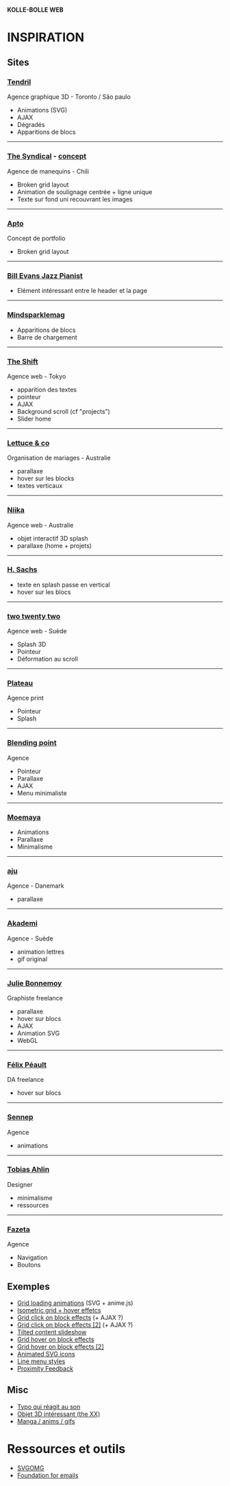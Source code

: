 #### KOLLE-BOLLE WEB 
# INSPIRATION
## Sites
### [Tendril](https://tendril.ca/) 
Agence graphique 3D - Toronto / São paulo
- Animations (SVG)
- AJAX
- Dégradés
- Apparitions de blocs
***
### [The Syndical](http://www.thesyndical.com/) - [concept](https://www.behance.net/gallery/57320647/Bunker3022-The-Syndical)
Agence de manequins - Chili
- Broken grid layout
- Animation de soulignage centrée + ligne unique
- Texte sur fond uni recouvrant les images
***
### [Apto](https://www.behance.net/gallery/51100367/Apto-Minimalist-Portfolio-D-AD-New-Blood-2017-Brief)
Concept de portfolio
- Broken grid layout
***
### [Bill Evans Jazz Pianist](https://dribbble.com/shots/2115869-Bill-Evans-Jazz-Pianist/attachments/383647)
- Elément intéressant entre le header et la page
***
### [Mindsparklemag](https://mindsparklemag.com/)
- Apparitions de blocs
- Barre de chargement
***
### [The Shift](https://theshift.tokyo/about/)
Agence web - Tokyo
- apparition des textes
- pointeur
- AJAX
- Background scroll (cf "projects")
- Slider home
***
### [Lettuce & co](http://lettuceandco.com.au/)
Organisation de mariages - Australie
- parallaxe
- hover sur les blocks
- textes verticaux
***
### [Niika](https://www.niika.com.au/)
Agence web - Australie
- objet interactif 3D splash
- parallaxe (home + projets)
***
### [H. Sachs](http://hsachs.at/)
- texte en splash passe en vertical
- hover sur les blocs
***
### [two twenty two](http://twotwentytwo.se/studio)
Agence web - Suède
- Splash 3D
- Pointeur
- Déformation au scroll
***
### [Plateau](http://www.plateau.studio/)
Agence print
- Pointeur
- Splash
***
### [Blending point](https://blendingpoint.com/)
Agence
- Pointeur
- Parallaxe
- AJAX
- Menu minimaliste
***
### [Moemaya](https://moeamaya.com/)
- Animations
- Parallaxe
- Minimalisme
***
### [aju](https://aju.dk/)
Agence - Danemark
- parallaxe
***
### [Akademi](https://studioakademi.com/)
Agence - Suède
- animation lettres
- gif original
***
### [Julie Bonnemoy](https://juliebonnemoy.com/)
Graphiste freelance
- parallaxe
- hover sur blocs
- AJAX
- Animation SVG
- WebGL
***
### [Félix Péault](https://flayks.com/)
DA freelance
- hover sur blocs
***
### [Sennep](http://sennep.com/contact/)
Agence
- animations
***
### [Tobias Ahlin](http://tobiasahlin.com/)
Designer
- minimalisme
- ressources
***
### [Fazeta](http://fazetaproducciones.com/en)
Agence
- Navigation
- Boutons
## Exemples
- [Grid loading animations](https://tympanus.net/Development/GridLoadingAnimations/#) (SVG + anime.js)
- [Isometric grid + hover effetcs](https://tympanus.net/Development/IsometricGrids/index2.html)
- [Grid click on block effects](https://tympanus.net/Development/ImageGridEffects/index.html) (+ AJAX ?)
- [Grid click on block effects [2]](https://tympanus.net/Development/AnimatedGridLayout/index2.html) (+ AJAX ?)
- [Tilted content slideshow](https://tympanus.net/Tutorials/TiltedContentSlideshow/)
- [Grid hover on block effects](https://tympanus.net/Tutorials/ShapeHoverEffectSVG/index.html#)
- [Grid hover on block effects [2]](https://tympanus.net/Tutorials/ShapeHoverEffectSVG/index.html#)
- [Animated SVG icons](https://tympanus.net/Development/AnimatedSVGIcons/)
- [Line menu styles](https://tympanus.net/Development/LineMenuStyles/)
- [Proximity Feedback](https://tympanus.net/Development/ProximityFeedback/index.html)
## Misc 
- [Typo qui réagit au son](https://goertek.kontrapunkt.com/online/)
- [Objet 3D intéressant (the XX)](http://thexxnightandday.com/bilbao/)
- [Manga / anims / gifs](https://auwaa.ch/#)
# Ressources et outils
- [SVGOMG](https://jakearchibald.github.io/svgomg/)
- [Foundation for emails](https://foundation.zurb.com/emails/docs/)
